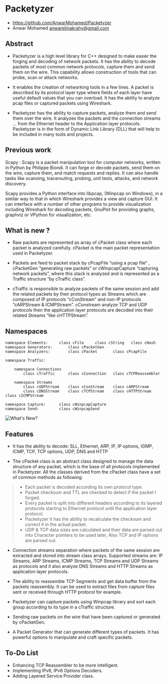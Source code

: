 # Packetyzer
- https://github.com/AnwarMohamed/Packetyzer
- Anwar Mohamed <anwarelmakrahy@gmail.com>

## Abstract

*	Packetyzer is a high level library for C++ designed to make easier the forging and decoding of 
	network packets. It has the ability to decode packets of most common network protocols, capture 
	them and send them on the wire. This capability allows construction of tools that can probe, scan 
	or attack networks.

*	It enables the creation of networking tools in a few lines. A packet is described by its protocol 
	layer type where fields of each layer have useful default values that you can overload. It has the 
	ability to analyze pcap files or captured packets using Wireshark. 

*	Packetyzer has the ability to capture packets, analyze them and send them over the wire. It analyzes 
	the packets and the connection streams ... from the Ethernet header to the Application layer protocols. 
	Packetyzer is in the form of Dynamic Link Library (DLL) that will help to be included in many tools 
	and projects.

## Previous work

Scapy :  Scapy is a packet manipulation tool for computer networks, written in Python by Philippe Biondi.
It can forge or decode packets, send them on the wire, capture them, and match requests and replies. It 
can also handle tasks like scanning, tracerouting, probing, unit tests, attacks, and network discovery.

Scapy provides a Python interface into libpcap, (Winpcap on Windows), in a similar way to that in which 
Wireshark provides a view and capture GUI. It can interface with a number of other programs to provide 
visualization including Wireshark for decoding packets, GnuPlot for providing graphs, graphviz or 
VPython for visualization, etc.

## What is new ?

*	Raw packets are represented as array of cPacket class where each packet is analyzed carefully. 
	cPacket is the main packet representation used in Packetyzer.
	
*	Packets are feed to packet stack by cPcapFile “using a pcap file” , cPacketGen “generating raw packets” 
	or cWinpcapCapture “capturing network packets”, where this stack is analyzed and is represented as a 
	Traffic structure “by cTraffic class”.

*	cTraffic is responsible to analyze packets of the same session and add the related packets by 
	their protocol types as Streams which are composed of IP protocols “cConStream” and non-IP protocols 
	“cARPStream & ICMPStream”. cConstream analyze TCP and UDP protocols then the application layer 
	protocols are decoded into their related Streams “like cHTTPStream”.

## Namespaces

	namespace Elements:		class cFile		class cString	class cHash	
	namespace Generators:		class cPacketGen
	namespace Analyzers:		class cPacket		class cPcapFile
	
	namespace Traffic:

		namespace Connections
			class cTraffic		class cConnection	class cTCPReassembler

		namespace Streams
			class cUDPStream	class cConStream	class cARPStream
			class cDNSStream	class cTCPStream	class cHTTPStream	class cICMPStream
		
	namespace Capture:		class cWinpcapCapture
	namespace Send:			class cWinpcapSend



![What's New?](https://dl.dropbox.com/u/71875886/Packetyzer_map.png)
 

## Features

*	It has the ability to decode:
	SLL, Ethernet, ARP, IP, IP options, IGMP, ICMP, TCP, TCP options, UDP, DNS and HTTP

*	The cPacket class is an abstract class designed to manage the data structure of any packet, 
	which is the base of all protocols implemented in Packetyzer. All the classes derived from the
	cPacket class have a set of common methods as following:

>*	Each packet is decoded according its own protocol type.
>*	Packet checksum and TTL are checked to detect if the packet I forged.
>*	Every packet is split into different headers according to its layered protocols starting to Ethernet 
	protocol until the application layer protocol.
>*	Packetyzer it has the ability to recalculate the checksum and correct it in the actual packet.
>*	UDP & TCP data sizes are calculated and their data are parsed out into Character pointers to be used 
	later, Also TCP and IP options are parsed out.

*	Connection streams separation where packets of the same session are extracted and stored into stream 
	class arrays. 
	Supported streams are: IP Streams, ARP Streams, ICMP Streams, TCP Streams and UDP Streams as 
	protocols and it also analyze DNS Streams and HTTP Streams as application layer protocols.

*	The ability to reassemble TCP Segments and get data buffer from the packets reassembly.
	It can be used to extract files from capture files sent or received through HTTP protocol for example.

*	Packetyzer can capture packets using Winpcap library and sort each group according to its type in 
	a cTraffic structure.

*	Sending raw packets on the wire that have been captured or generated by cPacketGen.

*	A Packet Generator that can generate different types of packets. It has powerful options to 
	manipulate and craft specific packets.

## To-Do List

*	Enhancing TCP Reassembler to be more intelligent.
*	Implementing IPv6, IPv6 Options Decoders.
*	Adding Layered Service Provider class.
